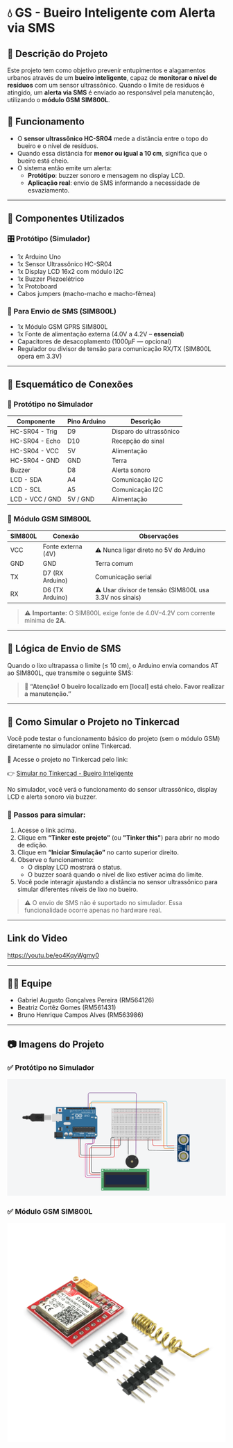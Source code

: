 # 💧 GS - Bueiro Inteligente com Alerta via SMS

## 🚀 Descrição do Projeto

Este projeto tem como objetivo prevenir entupimentos e alagamentos urbanos através de um **bueiro inteligente**, capaz de **monitorar o nível de resíduos** com um sensor ultrassônico. Quando o limite de resíduos é atingido, um **alerta via SMS** é enviado ao responsável pela manutenção, utilizando o **módulo GSM SIM800L**.

## 🧠 Funcionamento

- O **sensor ultrassônico HC-SR04** mede a distância entre o topo do bueiro e o nível de resíduos.
- Quando essa distância for **menor ou igual a 10 cm**, significa que o bueiro está cheio.
- O sistema então emite um alerta:
  - **Protótipo**: buzzer sonoro e mensagem no display LCD.
  - **Aplicação real**: envio de SMS informando a necessidade de esvaziamento.

---

## 🔧 Componentes Utilizados

### 🎛️ Protótipo (Simulador)

- 1x Arduino Uno  
- 1x Sensor Ultrassônico HC-SR04  
- 1x Display LCD 16x2 com módulo I2C  
- 1x Buzzer Piezoelétrico  
- 1x Protoboard  
- Cabos jumpers (macho-macho e macho-fêmea)

### 📡 Para Envio de SMS (SIM800L)

- 1x Módulo GSM GPRS SIM800L  
- 1x Fonte de alimentação externa (4.0V a 4.2V – **essencial**)  
- Capacitores de desacoplamento (1000µF — opcional)  
- Regulador ou divisor de tensão para comunicação RX/TX (SIM800L opera em 3.3V)

---

## 🔌 Esquemático de Conexões

### 📐 Protótipo no Simulador

| Componente       | Pino Arduino | Descrição                  |
|------------------|--------------|----------------------------|
| HC-SR04 - Trig   | D9           | Disparo do ultrassônico    |
| HC-SR04 - Echo   | D10          | Recepção do sinal          |
| HC-SR04 - VCC    | 5V           | Alimentação                |
| HC-SR04 - GND    | GND          | Terra                      |
| Buzzer           | D8           | Alerta sonoro              |
| LCD - SDA        | A4           | Comunicação I2C            |
| LCD - SCL        | A5           | Comunicação I2C            |
| LCD - VCC / GND  | 5V / GND     | Alimentação                |

### 📶 Módulo GSM SIM800L

| SIM800L         | Conexão            | Observações                                              |
|------------------|--------------------|----------------------------------------------------------|
| VCC              | Fonte externa (4V) | ⚠️ Nunca ligar direto no 5V do Arduino                  |
| GND              | GND                | Terra comum                                              |
| TX               | D7 (RX Arduino)    | Comunicação serial                                       |
| RX               | D6 (TX Arduino)    | ⚠️ Usar divisor de tensão (SIM800L usa 3.3V nos sinais) |

> ⚠️ **Importante:** O SIM800L exige fonte de 4.0V–4.2V com corrente mínima de **2A**.

---

## 📨 Lógica de Envio de SMS

Quando o lixo ultrapassa o limite (≤ 10 cm), o Arduino envia comandos AT ao SIM800L, que transmite o seguinte SMS:

> **📲 “Atenção! O bueiro localizado em [local] está cheio. Favor realizar a manutenção.”**

---
 ## 🧪 **Como Simular o Projeto no Tinkercad**  
Você pode testar o funcionamento básico do projeto (sem o módulo GSM) diretamente no simulador online Tinkercad.  


🔗 Acesse o projeto no Tinkercad pelo link:  

👉 [Simular no Tinkercad - Bueiro Inteligente](https://www.tinkercad.com/things/gH5OR1aNBKg-bueiro-inteligente?sharecode=_kgdMWjJRYhMHPt-zChGMjxzrbSMveiN8-94f1-tAgg)  

 No simulador, você verá o funcionamento do sensor ultrassônico, display LCD e alerta sonoro via buzzer.  

### 🚀 **Passos para simular:**  
1. Acesse o link acima.  
2. Clique em **“Tinker este projeto”** (ou **"Tinker this"**) para abrir no modo de edição.  
3. Clique em **“Iniciar Simulação”** no canto superior direito.  
4. Observe o funcionamento:  
   - O display LCD mostrará o status.  
   - O buzzer soará quando o nível de lixo estiver acima do limite.  
5. Você pode interagir ajustando a distância no sensor ultrassônico para simular diferentes níveis de lixo no bueiro.  

> ⚠️ O envio de SMS não é suportado no simulador. Essa funcionalidade ocorre apenas no hardware real.

---
## Link do Video
https://youtu.be/eo4KqyWgmy0

---
## 👩‍💻 Equipe

- Gabriel Augusto Gonçalves Pereira (RM564126)  
- Beatriz Cortêz Gomes (RM561431)  
- Bruno Henrique Campos Alves (RM563986)

---


## 📷 Imagens do Projeto

### ✅ Protótipo no Simulador  
![Protótipo no simulador](./assets/img/print-tinkercad.png)

### ✅ Módulo GSM SIM800L  
![Módulo GSM SIM800L](./assets/img/Modulo-Gsm.png)
